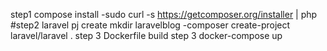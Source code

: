 
step1 compose install
  -sudo curl -s https://getcomposer.org/installer | php  #step2 laravel pj create
  mkdir laravelblog
  -composer create-project laravel/laravel .
  step 3 Dockerfile build
  step 3 docker-compose up
